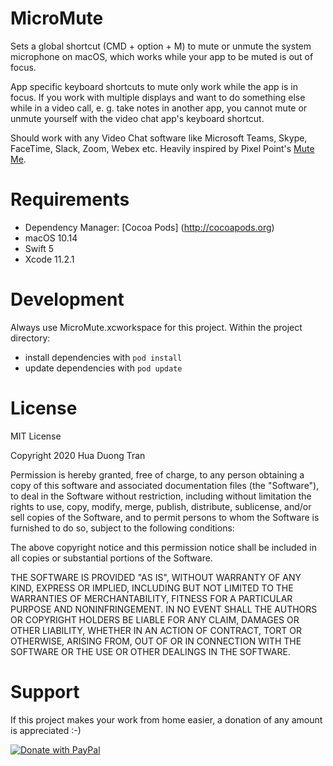 # MicroMute

Sets a global shortcut (CMD + option + M) to mute or unmute the system microphone on macOS, which works while your app to be muted is out of focus. 

App specific keyboard shortcuts to mute only work while the app is in focus. If you work with multiple displays and want to do something else while in a video call, e. g. take notes in another app, you cannot mute or unmute yourself with the video chat app's keyboard shortcut.

Should work with any Video Chat software like Microsoft Teams, Skype, FaceTime, Slack, Zoom, Webex etc.
Heavily inspired by Pixel Point's [Mute Me](https://github.com/pixel-point/mute-me).


# Requirements
- Dependency Manager: [Cocoa Pods] (http://cocoapods.org)
- macOS 10.14
- Swift 5
- Xcode 11.2.1


# Development
Always use MicroMute.xcworkspace for this project. Within the project directory:

- install dependencies with `pod install`
- update dependencies with `pod update`


# License
MIT License

Copyright 2020 Hua Duong Tran

Permission is hereby granted, free of charge, to any person obtaining a copy of this software and associated documentation files (the "Software"), to deal in the Software without restriction, including without limitation the rights to use, copy, modify, merge, publish, distribute, sublicense, and/or sell copies of the Software, and to permit persons to whom the Software is furnished to do so, subject to the following conditions:

The above copyright notice and this permission notice shall be included in all copies or substantial portions of the Software.

THE SOFTWARE IS PROVIDED "AS IS", WITHOUT WARRANTY OF ANY KIND, EXPRESS OR IMPLIED, INCLUDING BUT NOT LIMITED TO THE WARRANTIES OF MERCHANTABILITY, FITNESS FOR A PARTICULAR PURPOSE AND NONINFRINGEMENT. IN NO EVENT SHALL THE AUTHORS OR COPYRIGHT HOLDERS BE LIABLE FOR ANY CLAIM, DAMAGES OR OTHER LIABILITY, WHETHER IN AN ACTION OF CONTRACT, TORT OR OTHERWISE, ARISING FROM, OUT OF OR IN CONNECTION WITH THE SOFTWARE OR THE USE OR OTHER DEALINGS IN THE SOFTWARE.

# Support
If this project makes your work from home easier, a donation of any amount is appreciated :-)

<a href="https://www.paypal.com/donate?hosted_button_id=CKAK6UZFJ5ULU">
  <img src="https://raw.githubusercontent.com/stefan-niedermann/paypal-donate-button/master/paypal-donate-button.png" alt="Donate with PayPal" />
</a>
